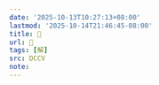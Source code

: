 ```yaml
---
date: '2025-10-13T10:27:13+08:00'
lastmod: '2025-10-14T21:46:45-08:00'
title: 􁯮
url: 􁯮
tags: [解]
src: DCCV
note:
---
```

